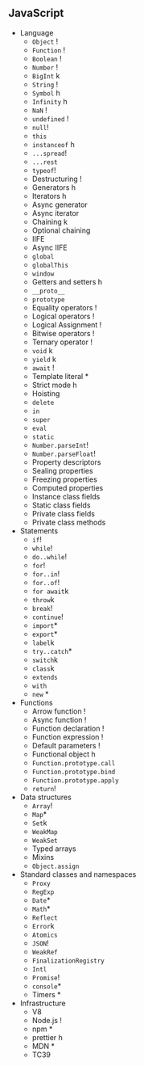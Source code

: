 ## JavaScript

- Language
  - `Object` !
  - `Function` !
  - `Boolean` !
  - `Number` !
  - `BigInt` k
  - `String` !
  - `Symbol` h
  - `Infinity` h
  - `NaN` !
  - `undefined` !
  - `null`!
  - `this`
  - `instanceof` h
  - `...spread`!
  - `...rest`
  - `typeof`!
  - Destructuring !
  - Generators h
  - Iterators h
  - Async generator
  - Async iterator
  - Chaining k
  - Optional chaining
  - IIFE
  - Async IIFE
  - `global`
  - `globalThis`
  - `window`
  - Getters and setters h
  - `__proto__`
  - `prototype`
  - Equality operators !
  - Logical operators !
  - Logical Assignment !
  - Bitwise operators !
  - Ternary operator !
  - `void` k
  - `yield` k
  - `await` !
  - Template literal *
  - Strict mode h
  - Hoisting 
  - `delete`
  - `in`
  - `super`
  - `eval`
  - `static`
  - `Number.parseInt`!
  - `Number.parseFloat`!
  - Property descriptors
  - Sealing properties
  - Freezing properties
  - Computed properties
  - Instance class fields
  - Static class fields
  - Private class fields
  - Private class methods
- Statements
  - `if`!
  - `while`!
  - `do..while`!
  - `for`!
  - `for..in`!
  - `for..of`!
  - `for await`k
  - `throw`k
  - `break`!
  - `continue`!
  - `import`*
  - `export`*
  - `label`k
  - `try..catch`*
  - `switch`k
  - `class`k
  - `extends`
  - `with`
  - `new` *
- Functions
  - Arrow function !
  - Async function !
  - Function declaration !
  - Function expression !
  - Default parameters !
  - Functional object h
  - `Function.prototype.call`
  - `Function.prototype.bind`
  - `Function.prototype.apply`
  - `return`!
- Data structures
  - `Array`!
  - `Map`*
  - `Set`k
  - `WeakMap`
  - `WeakSet`
  - Typed arrays
  - Mixins
  - `Object.assign`
- Standard classes and namespaces
  - `Proxy`
  - `RegExp`
  - `Date`*
  - `Math`*
  - `Reflect`
  - `Error`k
  - `Atomics`
  - `JSON`!
  - `WeakRef`
  - `FinalizationRegistry`
  - `Intl`
  - `Promise`!
  - `console`*
  - Timers *
- Infrastructure
  - V8
  - Node.js !
  - npm *
  - prettier h 
  - MDN *
  - TC39
